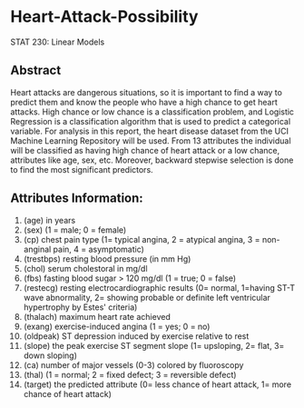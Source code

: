 # Heart-Attack-Possibility
STAT 230: Linear Models

## Abstract
Heart attacks are dangerous situations, so it is important to find a way to predict them and know the people who have a high chance to get heart attacks. High chance or low chance is a classification problem, and Logistic Regression is a classification algorithm that is used to predict a categorical variable. For analysis in this report, the heart disease dataset from the UCI Machine Learning Repository will be used. From 13 attributes the individual will be classified as having high chance of heart attack or a low chance, attributes like age, sex, etc. Moreover, backward stepwise selection is done to find the most significant predictors.

## Attributes Information:
1. (age) in years
2. (sex) (1 = male; 0 = female)
3. (cp) chest pain type (1= typical angina, 2 = atypical angina, 3 = non-anginal pain, 4 = asymptomatic)
4. (trestbps) resting blood pressure (in mm Hg)
5. (chol) serum cholestoral in mg/dl
6. (fbs) fasting blood sugar > 120 mg/dl (1 = true; 0 = false)
7. (restecg) resting electrocardiographic results
(0= normal, 1=having ST-T wave abnormality, 2= showing probable or definite left ventricular
hypertrophy by Estes' criteria)
8. (thalach) maximum heart rate achieved
9. (exang) exercise-induced angina (1 = yes; 0 = no)
10. (oldpeak) ST depression induced by exercise relative to rest
11. (slope) the peak exercise ST segment slope (1= upsloping, 2= flat, 3= down sloping)
12. (ca) number of major vessels (0-3) colored by fluoroscopy
13. (thal) (1 = normal; 2 = fixed defect; 3 = reversible defect)
14. (target) the predicted attribute (0= less chance of heart attack, 1= more chance of heart attack)
